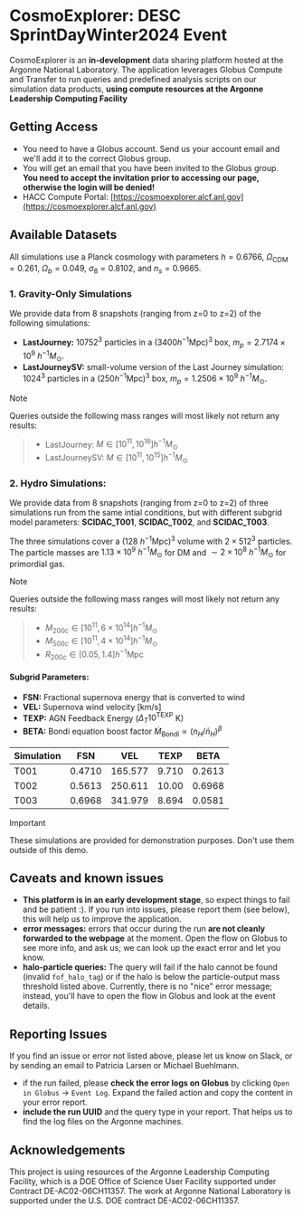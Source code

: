 # CosmoExplorer: DESC SprintDayWinter2024 Event

CosmoExplorer is an **in-development** data sharing platform hosted at the Argonne National Laboratory. The application leverages Globus Compute and Transfer to run queries and predefined analysis scripts on our simulation data products, **using compute resources at the Argonne Leadership Computing Facility**


## Getting Access
- You need to have a Globus account. Send us your account email and we'll add it to the correct Globus group.
- You will get an email that you have been invited to the Globus group. **You need to accept the invitation prior to accessing our page, otherwise the login will be denied!**
- HACC Compute Portal: [https://cosmoexplorer.alcf.anl.gov](https://cosmoexplorer.alcf.anl.gov)

## Available Datasets

All simulations use a Planck cosmology with parameters $h= 0.6766$, $\Omega_\text{CDM}=0.261$, $\Omega_b=0.049$, $\sigma_8=0.8102$, and $n_s=0.9665$.
### 1. Gravity-Only Simulations
We provide data from 8 snapshots (ranging from z=0 to z=2) of the following simulations:
- **LastJourney:** $10752^3$ particles in a $(3400 h^{-1}\mathrm{Mpc})^3$ box, $m_p = 2.7174 \times 10^9$ $h^{-1}M_\odot$.
- **LastJourneySV:** small-volume version of the Last Journey simulation: $1024^3$ particles in a $(250 h^{-1}\mathrm{Mpc})^3$ box, $m_p = 1.2506 \times 10^9$ $h^{-1}M_\odot$.

> [!NOTE]
Queries outside the following mass ranges  will most likely not return any results:
> - LastJourney: $M \in [10^{11}, 10^{16}]h^{-1}M_\odot$
> - LastJourneySV: $M \in [10^{11}, 10^{15}]h^{-1}M_\odot$

### 2. Hydro Simulations:
We provide data from 8 snapshots (ranging from z=0 to z=2) of three simulations run from the same intial conditions, but with different subgrid model parameters: **SCIDAC_T001**, **SCIDAC_T002**, and **SCIDAC_T003**.

The three simulations cover a (128 $h^{-1} \mathrm{Mpc})^3$ volume with $2 \times 512^3$ particles. The particle masses are $1.13 \times 10^9$ $h^{-1}M_\odot$ for DM and $\sim2 \times 10^8$ $h^{-1}M_\odot$ for primordial gas.

> [!NOTE]
Queries outside the following mass ranges  will most likely not return any results:
> - $M_{200c} \in [10^{11}, 6 \times 10^{14}]h^{-1}M_\odot$
> - $M_{500c} \in [10^{11}, 4 \times 10^{14}]h^{-1}M_\odot$
> - $R_{200c} \in [0.05, 1.4]h^{-1}\mathrm{Mpc}$


#### Subgrid Parameters:
- **FSN:** Fractional supernova energy that is converted to wind
- **VEL:** Supernova wind velocity [km/s]
- **TEXP:** AGN Feedback Energy ($\Delta_T 10^\mathrm{TEXP}$ K)
- **BETA:** Bondi equation boost factor $\dot{M}_\mathrm{Bondi} \propto (n_H/\bar{n}_H)^\beta$

| Simulation | FSN   | VEL     | TEXP | BETA   |
|------------|-------|---------|------|--------|
| T001       | 0.4710| 165.577 | 9.710| 0.2613 |
| T002       | 0.5613| 250.611 | 10.00| 0.6968 |
| T003       | 0.6968| 341.979 | 8.694| 0.0581 |

> [!IMPORTANT]
> These simulations are provided for demonstration purposes. Don't use them outside of this demo.

## Caveats and known issues
- **This platform is in an early development stage**, so expect things to fail and be patient :). If you run into issues, please report them (see below), this will help us to improve the application.
- **error messages:** errors that occur during the run **are not cleanly forwarded to the webpage** at the moment. Open the flow on Globus to see more info, and ask us; we can look up the exact error and let you know.
- **halo-particle queries:** The query will fail if the halo cannot be found (invalid `fof_halo_tag`) or if the halo is below the particle-output mass threshold listed above. Currently, there is no "nice" error message; instead, you'll have to open the flow in Globus and look at the event details.

## Reporting Issues
If you find an issue or error not listed above, please let us know on Slack, or by sending an email to Patricia Larsen or Michael Buehlmann.
- if the run failed, please **check the error logs on Globus** by clicking `Open in Globus` -> `Event Log`. Expand the failed action and copy the content in your error report.
- **include the run UUID** and the query type in your report. That helps us to find the log files on the Argonne machines.


## Acknowledgements
This project is using resources of the Argonne Leadership Computing Facility, which is a DOE Office of Science User Facility supported under Contract DE-AC02-06CH11357. The work at Argonne National Laboratory is supported under the U.S. DOE contract DE-AC02-06CH11357.
